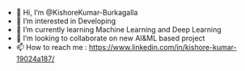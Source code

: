 - 👋 Hi, I’m @KishoreKumar-Burkagalla
- 👀 I’m interested in Developing 
- 🌱 I’m currently learning Machine Learning and Deep Learning
- 💞️ I’m looking to collaborate on new AI&ML based project
- 📫 How to reach me : https://www.linkedin.com/in/kishore-kumar-19024a187/

<!---
KishoreKumar-Burkagalla/KishoreKumar-Burkagalla is a ✨ special ✨ repository because its `README.md` (this file) appears on your GitHub profile.
You can click the Preview link to take a look at your changes.
--->
